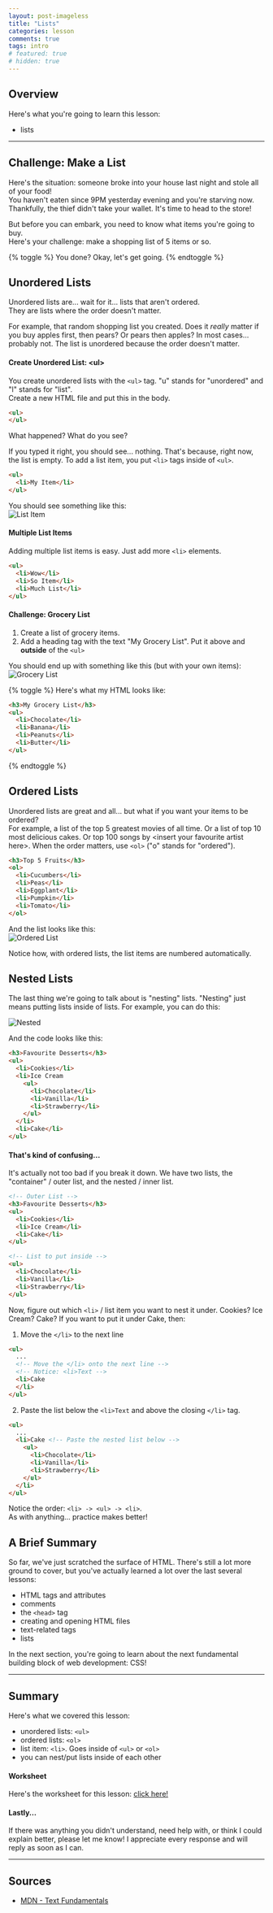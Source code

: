 ```yaml
---
layout: post-imageless
title: "Lists"
categories: lesson
comments: true
tags: intro
# featured: true
# hidden: true
---
```


## Overview
Here's what you're going to learn this lesson:
- lists

---

## Challenge: Make a List
Here's the situation: someone broke into your house last night and stole all of your food!<br>
You haven't eaten since 9PM yesterday evening and you're starving now.<br>
Thankfully, the thief didn't take your wallet. It's time to head to the store!

But before you can embark, you need to know what items you're going to buy.<br>
Here's your challenge: make a shopping list of 5 items or so.

{% toggle %}
You done? Okay, let's get going.
{% endtoggle %}

## Unordered Lists
Unordered lists are... wait for it... lists that aren't ordered.<br>
They are lists where the order doesn't matter. 

For example, that random shopping list you created. 
Does it *really* matter if you buy apples first, then pears? Or pears then apples? In most cases... probably not.
The list is unordered because the order doesn't matter.

#### Create Unordered List: \<ul>
You create unordered lists with the `<ul>` tag. "u" stands for "unordered" and "l" stands for "list".<br>
Create a new HTML file and put this in the body.
```html
<ul>
</ul>
```

What happened? What do you see?

If you typed it right, you should see... nothing. That's because, right now, the list is empty.
To add a list item, you put `<li>` tags inside of `<ul>`.

```html
<ul>
  <li>My Item</li>
</ul>
```

You should see something like this:<br>
![List Item](list-item.jpg)

#### Multiple List Items
Adding multiple list items is easy. Just add more `<li>` elements.

```html
<ul>
  <li>Wow</li>
  <li>So Item</li>
  <li>Much List</li>
</ul>
```

#### Challenge: Grocery List
1. Create a list of grocery items.
2. Add a heading tag with the text "My Grocery List". Put it above and **outside** of the `<ul>`

You should end up with something like this (but with your own items):<br>
![Grocery List](unordered-list.jpg)

{% toggle %}
Here's what my HTML looks like:
```html
<h3>My Grocery List</h3>
<ul>
  <li>Chocolate</li>
  <li>Banana</li>
  <li>Peanuts</li>
  <li>Butter</li>
</ul>
```
{% endtoggle %}


## Ordered Lists
Unordered lists are great and all... but what if you want your items to be ordered?<br>
For example, a list of the top 5 greatest movies of all time.
Or a list of top 10 most delicious cakes. Or top 100 songs by \<insert your favourite artist here>.
When the order matters, use `<ol>` ("o" stands for "ordered").

```html
<h3>Top 5 Fruits</h3>
<ol>
  <li>Cucumbers</li>
  <li>Peas</li>
  <li>Eggplant</li>
  <li>Pumpkin</li>
  <li>Tomato</li>
</ol>
```

And the list looks like this:<br>
![Ordered List](ordered-list.jpg)

Notice how, with ordered lists, the list items are numbered automatically.

## Nested Lists
The last thing we're going to talk about is "nesting" lists. "Nesting" just means putting lists inside of lists.
For example, you can do this:

![Nested](nested.jpg)

And the code looks like this:
```html
<h3>Favourite Desserts</h3>
<ul>
  <li>Cookies</li>
  <li>Ice Cream
    <ul>
      <li>Chocolate</li>
      <li>Vanilla</li>
      <li>Strawberry</li>
    </ul>
  </li>
  <li>Cake</li>
</ul>
```

#### That's kind of confusing...
It's actually not too bad if you break it down.
We have two lists, the "container" / outer list, and the nested / inner list.

```html
<!-- Outer List -->
<h3>Favourite Desserts</h3>
<ul>
  <li>Cookies</li>
  <li>Ice Cream</li>
  <li>Cake</li>
</ul>

<!-- List to put inside -->
<ul>
  <li>Chocolate</li>
  <li>Vanilla</li>
  <li>Strawberry</li>
</ul>
```

Now, figure out which `<li>` / list item you want to nest it under. Cookies? Ice Cream? Cake?
If you want to put it under Cake, then:

1. Move the `</li>` to the next line

```html
<ul>
  ...
  <!-- Move the </li> onto the next line -->
  <!-- Notice: <li>Text -->
  <li>Cake
  </li>
</ul>
```

2. Paste the list below the `<li>Text` and above the closing `</li>` tag.

```html
<ul>
  ...
  <li>Cake <!-- Paste the nested list below -->
    <ul>
      <li>Chocolate</li>
      <li>Vanilla</li>
      <li>Strawberry</li>
    </ul>
  </li>
</ul>
```

Notice the order: `<li> -> <ul> -> <li>`.<br>
As with anything... practice makes better!

## A Brief Summary
So far, we've just scratched the surface of HTML.
There's still a lot more ground to cover, but you've actually learned a lot over the last several lessons:
- HTML tags and attributes
- comments
- the `<head>` tag
- creating and opening HTML files
- text-related tags
- lists

In the next section, you're going to learn about the next fundamental building block of web development: CSS!

***

## Summary
Here's what we covered this lesson:<br>
- unordered lists: `<ul>`
- ordered lists: `<ol>`
- list item: `<li>`. Goes inside of `<ul>` or `<ol>`
- you can nest/put lists inside of each other

#### Worksheet
Here's the worksheet for this lesson: [click here!](worksheet)

#### Lastly...
If there was anything you didn't understand, need help with, or think I could explain better, please let me know!
I appreciate every response and will reply as soon as I can.

***

## Sources
- [MDN - Text Fundamentals](https://developer.mozilla.org/en-US/docs/Learn/HTML/Introduction_to_HTML/HTML_text_fundamentals)